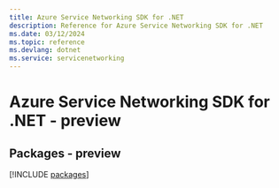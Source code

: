 ```yaml
---
title: Azure Service Networking SDK for .NET
description: Reference for Azure Service Networking SDK for .NET
ms.date: 03/12/2024
ms.topic: reference
ms.devlang: dotnet
ms.service: servicenetworking
---
```

# Azure Service Networking SDK for .NET - preview
## Packages - preview
[!INCLUDE [packages](service-networking-index.md)]